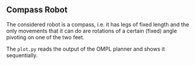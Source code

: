 ## Compass Robot
The considered robot is a compass, i.e. it has legs of fixed length and the only movements that it can do are rotations of a certain (fixed) angle pivoting on one of the two feet.

The `plot.py` reads the output of the OMPL planner and shows it sequentially.
